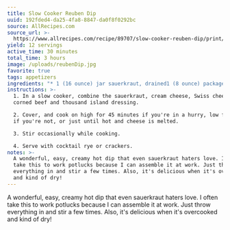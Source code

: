 ```yaml
---
title: Slow Cooker Reuben Dip
uuid: 192fded4-da25-4fa8-8847-da0f8f0292bc
source: AllRecipes.com
source_url: >-
  https://www.allrecipes.com/recipe/89707/slow-cooker-reuben-dip/print/?recipeType=Recipe&servings=12&isMetric=false
yield: 12 servings
active_time: 30 minutes
total_time: 3 hours
image: /uploads/reubenDip.jpg
favorite: true
tags: appetizers
ingredients: "* 1 (16 ounce) jar sauerkraut, drained1 (8 ounce) package cream cheese, softened\n* 2 cups shredded Swiss cheese\uFEFF 1 (8 ounce) package cream cheese, softened\n* 2 cups shredded Swiss cheese\n* 2 cups shredded cooked corned beef1/4 cup thousand island dressing\uFEFF\n* 1/4 cup thousand island dressing"
instructions: >-
  1. In a slow cooker, combine the sauerkraut, cream cheese, Swiss cheese,
  corned beef and thousand island dressing. 

  2. Cover, and cook on high for 45 minutes if you're in a hurry, low for longer
  if you're not, or just until hot and cheese is melted. 

  3. Stir occasionally while cooking. 

  4. Serve with cocktail rye or crackers.
notes: >-
  A wonderful, easy, creamy hot dip that even sauerkraut haters love. I often
  take this to work potlucks because I can assemble it at work. Just throw
  everything in and stir a few times. Also, it's delicious when it's overcooked
  and kind of dry!
---
```

A wonderful, easy, creamy hot dip that even sauerkraut haters love. I often take this to work potlucks because I can assemble it at work. Just throw everything in and stir a few times. Also, it's delicious when it's overcooked and kind of dry!
